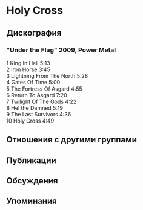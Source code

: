 # Holy Cross



## Дискография

### "Under the Flag" 2009, Power Metal


1	King In Hell	5:13	
2	Iron Horse	3:45	
3	Lightning From The North	5:28	 
4	Gates Of Time	5:00	
5	The Fortress Of Asgard	4:55	
6	Return To Asgard	7:20	 
7	Twilight Of The Gods	4:22	 
8	Hel the Damned	5:19	 
9	The Last Survivors	4:36	 
10	Holy Cross	4:49	 


## Отношения с другими группами


## Публикации


## Обсуждения


## Упоминания

